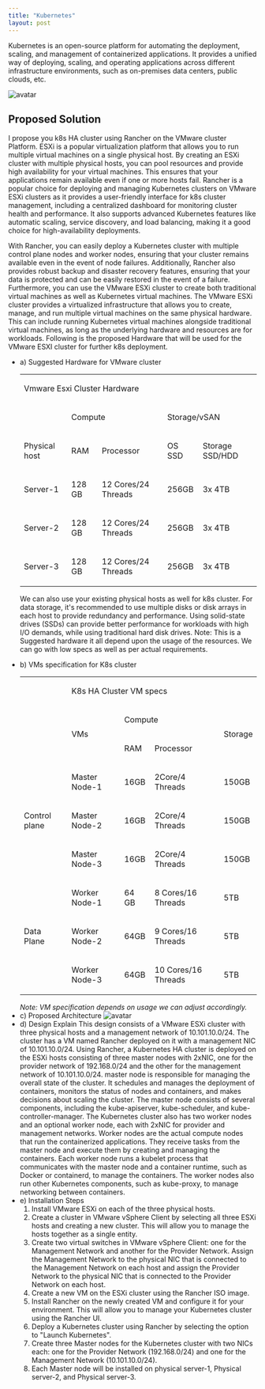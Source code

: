 ```yaml
---
title: "Kubernetes"
layout: post
---
```


Kubernetes is an open-source platform for automating the deployment, scaling, and management of containerized applications. It provides a unified way of deploying, scaling, and operating applications across different infrastructure environments, such as on-premises data centers, public clouds, etc.

<img class="post-image" src="{{ '/assets/media/kubernetes-1.jpg' }}" alt="avatar" onerror="this.style.display='none'">

<h2>Proposed Solution</h2>
I propose you k8s HA cluster using Rancher on the VMware cluster Platform.
ESXi is a popular virtualization platform that allows you to run multiple virtual machines on a single physical host. By creating an ESXi cluster with multiple physical hosts, you can pool resources and provide high availability for your virtual machines. This ensures that your applications remain available even if one or more hosts fail.
Rancher is a popular choice for deploying and managing Kubernetes clusters on VMware ESXi clusters as it provides a user-friendly interface for k8s cluster management, including a centralized dashboard for monitoring cluster health and performance. It also supports advanced Kubernetes features like automatic scaling, service discovery, and load balancing, making it a good choice for high-availability deployments.

With Rancher, you can easily deploy a Kubernetes cluster with multiple control plane nodes and worker nodes, ensuring that your cluster remains available even in the event of node failures. Additionally, Rancher also provides robust backup and disaster recovery features, ensuring that your data is protected and can be easily restored in the event of a failure. 
Furthermore, you can use the VMware ESXi cluster to create both traditional virtual machines as well as Kubernetes virtual machines. The VMware ESXi cluster provides a virtualized infrastructure that allows you to create, manage, and run multiple virtual machines on the same physical hardware. This can include running Kubernetes virtual machines alongside traditional virtual machines, as long as the underlying hardware and resources are for workloads.
Following is the proposed Hardware that will be used for the VMware ESXI cluster for further k8s deployment.

<ul>
  <li>
    <span>a) Suggested Hardware for VMware cluster</span>
    <table class="c52"><tbody><tr class="c27"><td class="c38 c47" colspan="5" rowspan="1"><p class="c11"><span class="c10 c13">Vmware Esxi Cluster Hardware</span></p></td></tr><tr class="c20"><td class="c49" colspan="1" rowspan="1"><p class="c4"><span class="c1">&nbsp;</span></p></td><td class="c31 c53" colspan="2" rowspan="1"><p class="c11"><span class="c10 c7">Compute</span></p></td><td class="c31 c41" colspan="2" rowspan="1"><p class="c11"><span class="c7 c10">Storage/vSAN</span></p></td></tr><tr class="c22"><td class="c31 c49" colspan="1" rowspan="1"><p class="c4"><span class="c0">Physical host</span></p></td><td class="c45 c31" colspan="1" rowspan="1"><p class="c4"><span class="c0">RAM</span></p></td><td class="c15 c31" colspan="1" rowspan="1"><p class="c4"><span class="c0">Processor</span></p></td><td class="c8 c31" colspan="1" rowspan="1"><p class="c4"><span class="c0">OS SSD</span></p></td><td class="c25 c31" colspan="1" rowspan="1"><p class="c4"><span class="c0">Storage SSD/HDD</span></p></td></tr><tr class="c22"><td class="c19" colspan="1" rowspan="1"><p class="c4"><span class="c1">Server-1</span></p></td><td class="c45" colspan="1" rowspan="1"><p class="c4"><span class="c1">128 GB</span></p></td><td class="c15" colspan="1" rowspan="1"><p class="c4"><span class="c1">12 Cores/24 Threads </span></p></td><td class="c8" colspan="1" rowspan="1"><p class="c4"><span class="c1">256GB</span></p></td><td class="c25" colspan="1" rowspan="1"><p class="c4"><span class="c1">3x 4TB </span></p></td></tr><tr class="c22"><td class="c19" colspan="1" rowspan="1"><p class="c4"><span class="c1">Server-2</span></p></td><td class="c45" colspan="1" rowspan="1"><p class="c4"><span class="c1">128 GB</span></p></td><td class="c15" colspan="1" rowspan="1"><p class="c4"><span class="c1">12 Cores/24 Threads </span></p></td><td class="c8" colspan="1" rowspan="1"><p class="c4"><span class="c1">256GB</span></p></td><td class="c25" colspan="1" rowspan="1"><p class="c4"><span class="c1">3x 4TB </span></p></td></tr><tr class="c22"><td class="c19" colspan="1" rowspan="1"><p class="c4"><span class="c1">Server-3</span></p></td><td class="c45" colspan="1" rowspan="1"><p class="c4"><span class="c1">128 GB</span></p></td><td class="c15" colspan="1" rowspan="1"><p class="c4"><span class="c1">12 Cores/24 Threads </span></p></td><td class="c8" colspan="1" rowspan="1"><p class="c4"><span class="c1">256GB</span></p></td><td class="c25" colspan="1" rowspan="1"><p class="c4"><span class="c1">3x 4TB </span></p></td></tr></tbody></table>

We can also use your existing physical hosts as well for k8s cluster.
For data storage, it's recommended to use multiple disks or disk arrays in each host to provide redundancy and performance. Using solid-state drives (SSDs) can provide better performance for workloads with high I/O demands, while using traditional hard disk drives.
Note: This is a Suggested hardware it all depend upon the usage of the resources. We can go with low specs as well as per actual requirements.
  </li>
<li>
  <span>b) VMs specification for K8s cluster</span>
  <table class="c52"><tbody><tr class="c27"><td class="c51" colspan="1" rowspan="1"><p class="c4 c26"><span class="c7 c39"></span></p></td><td class="c38 c40" colspan="4" rowspan="1"><p class="c11"><span class="c10 c13">K8s HA Cluster VM specs</span></p></td></tr><tr class="c20"><td class="c51" colspan="1" rowspan="1"><p class="c11 c26"><span class="c10 c13"></span></p></td><td class="c28" colspan="1" rowspan="2"><p class="c11"><span class="c0">VMs</span></p></td><td class="c31 c54" colspan="2" rowspan="1"><p class="c11"><span class="c10 c7">Compute</span></p></td><td class="c37 c31" colspan="1" rowspan="2"><p class="c11"><span class="c10 c7">Storage</span></p></td></tr><tr class="c22"><td class="c32" colspan="1" rowspan="1"><p class="c11 c26"><span class="c10 c7"></span></p></td><td class="c33 c31" colspan="1" rowspan="1"><p class="c4"><span class="c0">RAM</span></p></td><td class="c2 c31" colspan="1" rowspan="1"><p class="c4"><span class="c0">Processor</span></p></td></tr><tr class="c22"><td class="c35" colspan="1" rowspan="3"><p class="c11"><span class="c0">Control plane</span></p></td><td class="c12" colspan="1" rowspan="1"><p class="c4"><span class="c1">Master Node-1</span></p></td><td class="c33" colspan="1" rowspan="1"><p class="c4"><span class="c1">16GB</span></p></td><td class="c2" colspan="1" rowspan="1"><p class="c4"><span class="c1">2Core/4 Threads</span></p></td><td class="c23" colspan="1" rowspan="1"><p class="c4"><span class="c1">150GB</span></p></td></tr><tr class="c22"><td class="c12" colspan="1" rowspan="1"><p class="c4"><span class="c1">Master Node-2</span></p></td><td class="c33" colspan="1" rowspan="1"><p class="c4"><span class="c1">16GB</span></p></td><td class="c2" colspan="1" rowspan="1"><p class="c4"><span class="c1">2Core/4 Threads</span></p></td><td class="c23" colspan="1" rowspan="1"><p class="c4"><span class="c1">150GB</span></p></td></tr><tr class="c22"><td class="c12" colspan="1" rowspan="1"><p class="c4"><span class="c1">Master Node-3</span></p></td><td class="c33" colspan="1" rowspan="1"><p class="c4"><span class="c1">16GB</span></p></td><td class="c2" colspan="1" rowspan="1"><p class="c4"><span class="c1">2Core/4 Threads</span></p></td><td class="c23" colspan="1" rowspan="1"><p class="c4"><span class="c1">150GB</span></p></td></tr><tr class="c22"><td class="c35" colspan="1" rowspan="3"><p class="c11"><span class="c0">Data Plane</span></p></td><td class="c12" colspan="1" rowspan="1"><p class="c4"><span class="c1">Worker Node-1</span></p></td><td class="c33" colspan="1" rowspan="1"><p class="c4"><span class="c1">64 GB</span></p></td><td class="c2" colspan="1" rowspan="1"><p class="c4"><span class="c1">8 Cores/16 Threads </span></p></td><td class="c23" colspan="1" rowspan="1"><p class="c4"><span class="c1">5TB</span></p></td></tr><tr class="c22"><td class="c12" colspan="1" rowspan="1"><p class="c4"><span class="c1">Worker Node-2</span></p></td><td class="c33" colspan="1" rowspan="1"><p class="c4"><span class="c1">64GB</span></p></td><td class="c2" colspan="1" rowspan="1"><p class="c4"><span class="c1">9 Cores/16 Threads </span></p></td><td class="c23" colspan="1" rowspan="1"><p class="c4"><span class="c1">5TB</span></p></td></tr><tr class="c22"><td class="c12" colspan="1" rowspan="1"><p class="c4"><span class="c1">Worker Node-3</span></p></td><td class="c33" colspan="1" rowspan="1"><p class="c4"><span class="c1">64GB</span></p></td><td class="c2" colspan="1" rowspan="1"><p class="c4"><span class="c1">10 Cores/16 Threads </span></p></td><td class="c23" colspan="1" rowspan="1"><p class="c4"><span class="c1">5TB</span></p></td></tr></tbody></table>
<i>Note: VM specification depends on usage we can adjust accordingly.</i>  
</li>
<li>  
  <span>c) Proposed Architecture</span> 
  <img class="post-image" src="{{ '/assets/media/kubernetes-2.png' }}" alt="avatar" onerror="this.style.display='none'">
</li>  
<li>
  <span>d) Design Explain</span>
  This design consists of a VMware ESXi cluster with three physical hosts and a management network of 10.101.10.0/24. The cluster has a VM named Rancher deployed on it with a management NIC of 10.101.10.0/24. Using Rancher, a Kubernetes HA cluster is deployed on the ESXi hosts consisting of three master nodes with 2xNIC, one for the provider network of 192.168.0/24 and the other for the management network of 10.101.10.0/24. master node is responsible for managing the overall state of the cluster. It schedules and manages the deployment of containers, monitors the status of nodes and containers, and makes decisions about scaling the cluster. The master node consists of several components, including the kube-apiserver, kube-scheduler, and kube-controller-manager.
The Kubernetes cluster also has two worker nodes and an optional worker node, each with 2xNIC for provider and management networks. Worker nodes are the actual compute nodes that run the containerized applications. They receive tasks from the master node and execute them by creating and managing the containers. Each worker node runs a kubelet process that communicates with the master node and a container runtime, such as Docker or containerd, to manage the containers. The worker nodes also run other Kubernetes components, such as kube-proxy, to manage networking between containers.
</li>
<li>
  <span>e) Installation Steps</span>
  <ol>
      <li>Install VMware ESXi on each of the three physical hosts.</li>
      <li>Create a cluster in VMware vSphere Client by selecting all three ESXi hosts and creating a new cluster. This will allow you to manage the hosts together as a single entity.</li>
      <li>Create two virtual switches in VMware vSphere Client: one for the Management Network and another for the Provider Network. Assign the Management Network to the physical NIC that is connected to the Management Network on each host and assign the Provider Network to the physical NIC that is connected to the Provider Network on each host.</li>
      <li>Create a new VM on the ESXi cluster using the Rancher ISO image.</li>
      <li>Install Rancher on the newly created VM and configure it for your environment. This will allow you to manage your Kubernetes cluster using the Rancher UI.</li>
      <li>Deploy a Kubernetes cluster using Rancher by selecting the option to "Launch Kubernetes".</li>
      <li>Create three Master nodes for the Kubernetes cluster with two NICs each: one for the Provider Network (192.168.0/24) and one for the Management Network (10.101.10.0/24).</li>
      <li>Each Master node will be installed on physical server-1, Physical server-2, and Physical server-3.</li>
  </ol>
</li>
</ul>
